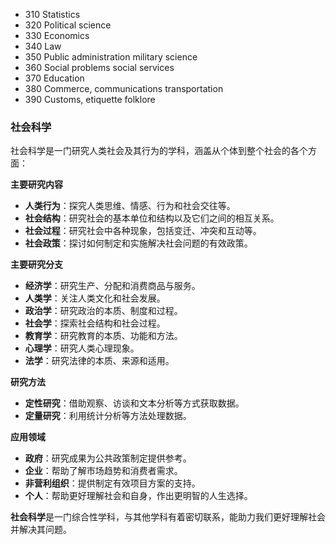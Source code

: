 - 310 Statistics
- 320 Political science
- 330 Economics
- 340 Law
- 350 Public administration military science
- 360 Social problems social services
- 370 Education
- 380 Commerce, communications transportation
- 390 Customs, etiquette folklore


### 社会科学

社会科学是一门研究人类社会及其行为的学科，涵盖从个体到整个社会的各个方面：

**主要研究内容**
- **人类行为**：探究人类思维、情感、行为和社会交往等。
- **社会结构**：研究社会的基本单位和结构以及它们之间的相互关系。
- **社会过程**：研究社会中各种现象，包括变迁、冲突和互动等。
- **社会政策**：探讨如何制定和实施解决社会问题的有效政策。

**主要研究分支**
- **经济学**：研究生产、分配和消费商品与服务。
- **人类学**：关注人类文化和社会发展。
- **政治学**：研究政治的本质、制度和过程。
- **社会学**：探索社会结构和社会过程。
- **教育学**：研究教育的本质、功能和方法。
- **心理学**：研究人类心理现象。
- **法学**：研究法律的本质、来源和适用。

**研究方法**
- **定性研究**：借助观察、访谈和文本分析等方式获取数据。
- **定量研究**：利用统计分析等方法处理数据。

**应用领域**
- **政府**：研究成果为公共政策制定提供参考。
- **企业**：帮助了解市场趋势和消费者需求。
- **非营利组织**：提供制定有效项目方案的支持。
- **个人**：帮助更好理解社会和自身，作出更明智的人生选择。

**社会科学**是一门综合性学科，与其他学科有着密切联系，能助力我们更好理解社会并解决其问题。